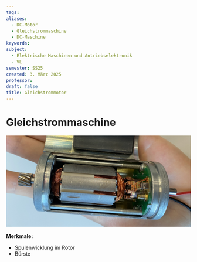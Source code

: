 ```yaml
---
tags: 
aliases:
  - DC-Motor
  - Gleichstrommaschine
  - DC-Maschine
keywords: 
subject:
  - Elektrische Maschinen und Antriebselektronik
  - VL
semester: SS25
created: 3. März 2025
professor: 
draft: false
title: Gleichstrommotor
---
```

 
# Gleichstrommaschine


![900](assets/DCM.jpg)

**Merkmale:**

- Spulenwicklung im Rotor
- Bürste